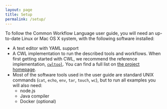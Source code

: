 ```yaml
---
layout: page
title: Setup
permalink: /setup/
---
```

To follow the Common Workflow Language user guide, you will need an up-to-date
Linux or Mac OS X system, with the following software installed:

- A text editor with YAML support
- A CWL implementation to run the described tools and workflows. When first
getting started with CWL, we recommend the reference implementation,
[`cwltool`][ref-imp]. You can find a full list on
[the project homepage][commonwl].
- Most of the software tools used in the user guide are standard UNIX commands
(`cat`, `echo`, `env`, `tar`, `touch`, `wc`), but to run all examples you will
also need:
  - node.js
  - Java compiler
  - Docker (optional)

[ref-imp]: https://github.com/common-workflow-language/cwltool#install
[commonwl]: http://www.commonwl.org/
